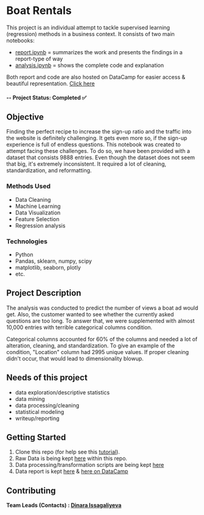 # Boat Rentals

This project is an individual attempt to tackle supervised learning (regression) methods in a business context. It consists
of two main notebooks:
- [report.ipynb](https://github.com/dissagaliyeva/boat-rentals/blob/master/report.ipynb) = summarizes the work and presents the findings in a report-type of way
- [analysis.ipynb](https://github.com/dissagaliyeva/boat-rentals/blob/master/analysis.ipynb) = shows the complete code and explanation

Both report and code are also hosted on DataCamp for easier access & beautiful representation. [Click here](https://www.datacamp.com/profile/dissagaliyeva)


#### -- Project Status: Completed ✅

## Objective

Finding the perfect recipe to increase the sign-up ratio and the traffic into the website is definitely 
challenging. It gets even more so, if the sign-up experience is full of endless questions. This notebook 
was created to attempt facing these challenges. To do so, we have been provided with a dataset that 
consists 9888 entries. Even though the dataset does not seem that big, it's extremely inconsistent. It 
required a lot of cleaning, standardization, and reformatting. 

### Methods Used
* Data Cleaning
* Machine Learning
* Data Visualization 
* Feature Selection
* Regression analysis 

### Technologies
* Python
* Pandas, sklearn, numpy, scipy
* matplotlib, seaborn, plotly
* etc. 

## Project Description

The analysis was conducted to predict the number of views a boat ad would get. Also, the
customer wanted to see whether the currently asked questions are too long. To answer that,
we were supplemented with almost 10,000 entries with terrible categorical columns condition. 

Categorical columns accounted for 60% of the columns and needed a lot of alteration, cleaning,
and standardization. To give an example of the condition, "Location" column had 2995 unique
values. If proper cleaning didn't occur, that would lead to dimensionality blowup.


## Needs of this project

- data exploration/descriptive statistics
- data mining
- data processing/cleaning
- statistical modeling
- writeup/reporting


## Getting Started

1. Clone this repo (for help see this [tutorial](https://help.github.com/articles/cloning-a-repository/)).
2. Raw Data is being kept [here](https://github.com/dissagaliyeva/boat-rentals/blob/master/data/boat_data.csv) within this repo. 
3. Data processing/transformation scripts are being kept [here](https://github.com/dissagaliyeva/boat-rentals/blob/master/analysis.ipynb)
4. Data report is kept [here](https://github.com/dissagaliyeva/boat-rentals/blob/master/report.ipynb) & [here on DataCamp](https://app.datacamp.com/workspace/w/546000b3-4e6d-45ad-9e59-76e48e340b4c)


## Contributing 

**Team Leads (Contacts) : [Dinara Issagaliyeva](https://github.com/dissagaliyeva)**